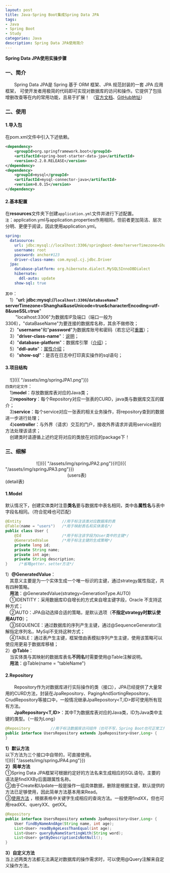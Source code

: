 ```yaml
---
layout: post
title: Java-Spring Boot集成Spring Data JPA
tags:
- Java 
- Spring Boot
- Study
categories: Java
description: Spring Data JPA使用简介
---  
```

**Spring Data JPA使用实操步骤**

<!-- more -->
### 一、简介  
　　Spring Data JPA是 Spring 基于 ORM 框架、JPA 规范封装的一套 JPA 应用框架，
可使开发者用极简的代码即可实现对数据库的访问和操作。它提供了包括增删改查等在内的常用功能，且易于扩展！
（[官方文档](https://docs.spring.io/spring-data/jpa/docs/current/reference/html/#reference)、[GitHub地址](https://github.com/spring-projects/spring-data-jpa)）  
### 二、使用  
#### 1.导入包
在pom.xml文件中引入下述依赖。
```xml
<dependency>
    <groupId>org.springframework.boot</groupId>
    <artifactId>spring-boot-starter-data-jpa</artifactId>
    <version>2.2.0.RELEASE</version>
</dependency>
<dependency>
    <groupId>mysql</groupId>
    <artifactId>mysql-connector-java</artifactId>
    <version>8.0.15</version>
</dependency>
```
#### 2.基本配置
在**resources**文件夹下创建`application.yml`文件并进行下述配置。  
`注`：application.yml与application.properties作用相同，但前者更加简洁、层次分明、更便于阅读，因此使用application.yml。  
```yml
spring:
  datasource:
    url: jdbc:mysql://localhost:3306/springboot-demo?serverTimezone=Shanghai&useUnicode=true&characterEncoding=utf-8&useSSL=true
    username: root
    password: anchor#123
    driver-class-name: com.mysql.cj.jdbc.Driver
  jpa:
    database-platform: org.hibernate.dialect.MySQL5InnoDBDialect
    hibernate:
      ddl-auto: update
    show-sql: true
```
`其中`：  
　1）"**url: jdbc:mysql://`localhost:3306`/`dataBaseName`?serverTimezone=Shanghai&useUnicode=true&characterEncoding=utf-8&useSSL=true**"     
　　 "localhost:3306"为数据库IP及端口（端口一般为3306），"dataBaseName"为要连接的数据库名称，其余不做修改；  
　2）"**username**"和"**password**"为数据库账号和密码（若忘记可[重置](https://blog.csdn.net/hero_hope/article/details/82868046)）；    
　3）"**driver-class-name**"：[说明](https://blog.csdn.net/superdangbo/article/details/78732700)；  
　4）"**database-platform**"：数据库引擎（[介绍](https://blog.csdn.net/ls5718/article/details/52248040)）；  
　5）"**ddl-auto**"：[属性介绍](https://blog.csdn.net/fengyuhan123/article/details/80264795)；  
　6）"**show-sql**"：是否在日志中打印真实操作的sql语句；   
#### 3.项目结构
　![]({{ "/assets/img/springJPA1.png"}})  
`四类约定文件`：  
　1)**model**：存放数据库表对应的Java类；  
　2)**repository**：每个Repository对应一张表的CURD，java类与数据库交互的媒介；  
　3)**service**：每个service对应一张表的相关业务操作，将repository查到的数据进一步进行处理；  
　4)**controller**：与外界（请求）交互的门户，接收外界请求并调用service层的方法处理该请求；  
　创建类时请遵循上述约定将对应的类放在对应的package下！  
### 三、细解
　　　　　　　![]({{ "/assets/img/springJPA2.png"}})![]({{ "/assets/img/springJPA3.png"}})  
　　　　　　　　　　　　　　(users表)　　　　　　　　　　　　　　　　　　　　　(detail表)
#### 1.Model
默认情况下，创建实体类时注意**类名**要与数据库中表名相同，类中各**属性名**与表中字段名相同。（符合驼峰也可匹配）  
```java
@Entity                  //用于标注该类对应数据库的表
@Table(name = "users")   /*用于映射表名和实体类名*/                               @Entity 
public class User {                                                              public class Detail {
    @Id                  /*用于标注该字段为User类中的主键*/                            @Id
    @GeneratedValue      /*用于标注主键的生成策略*/                                    @GeneratedValue
    private long id;                                                                  private long id;
    private String name;                                                              private String position;
    private int age;                                                                  private String phoneNumber;   //驼峰
    private String description;                                                       private String education;
}     /*省略getter、setter方法*/                                                  }       //省略getter、setter方法        
```
1）**@GeneratedValue**：  
　其意义主要是为一个实体生成一个唯一标识的主键，通过strategy属性指定，共有四种策略。    
　**用法**：@GeneratedValue(strategy=GenerationType.AUTO)  
　①IDENTITY：采用数据库ID自增长的方式来自增主键字段，Oracle 不支持这种方式；  
　②AUTO：JPA自动选择合适的策略，是默认选项（**不指定strategy时默认使用AUTO**）；  
　③SEQUENCE：通过数据库的序列产生主键，通过@SequenceGenerator注解指定序列名，MySql不支持这种方式；  
　④TABLE：通过表产生主键，框架借由表模拟序列产生主键，使用该策略可以使应用更易于数据库移植；  
2）**@Table**：  
　当实体类与其映射的数据库表名**不同名**时需要使用@Table注解说明。  
　**用法**：@Table(name = "tableName")
#### 2.Repository
　　Repository作为对数据库进行实际操作的类（接口），JPA已经提供了大量常用的CURD方法，封装在JpaRepository、PagingAndSortingRepository、
CrudRepository等接口中，一般情况继承JpaRepository<T,ID>即可使用所有现有方法。  
　　**JpaRepository<T,ID>**：其中T为数据库表对应的Java类，ID为Java类中主键的类型。（一般为Long）
```java
@Repository         //用于标注数据库访问组件（也可不写，Spring Boot也可正常工作）
public interface UsersRepository extends JpaRepository<User,Long> {    //用于操作数据库"users"表
}
```
**1）默认方法**  
以下方法为三个接口中自带的，可直接使用。  
![]({{ "/assets/img/springJPA4.png"}})  
**2）简单方法**  
①Spring Data JPA框架可根据约定好的方法名来生成相应的SQL语句，主要的语法是findXXBy后面跟属性名称。  
②由于Create和Update一般是操作一组具体数据，删除是根据主键，默认提供的方法已足够使用，因此简单方法基本用来Read。  
③[使用方法](https://docs.spring.io/spring-data/jpa/docs/current/reference/html/#jpa.query-methods.query-creation)
，根据表格中关键字生成相应的查询方法。一般使用findXX，但也可用readXX、queryXX、getXX。
```java
@Repository
public interface UsersRepository extends JpaRepository<User,Long> {
    User findByNameAndAge(String name, int age);
    List<User> readByAgeLessThanEqual(int age);
    List<User> queryByNameStartingWith(String word);
    List<User> getByDescriptionIsNotNull();
}
```    
**3）自定义方法**  
当上述两类方法都无法满足对数据库的操作需求时，可以使用@Query注解来自定义操作方法。  
  







